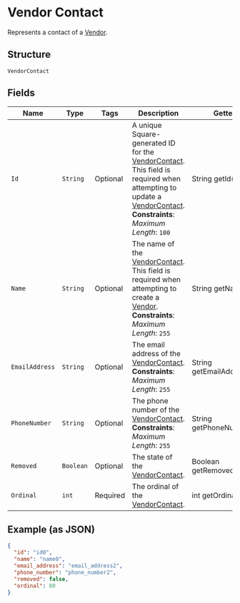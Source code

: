 
# Vendor Contact

Represents a contact of a [Vendor](../../doc/models/vendor.md).

## Structure

`VendorContact`

## Fields

| Name | Type | Tags | Description | Getter |
|  --- | --- | --- | --- | --- |
| `Id` | `String` | Optional | A unique Square-generated ID for the [VendorContact](entity:VendorContact).<br>This field is required when attempting to update a [VendorContact](entity:VendorContact).<br>**Constraints**: *Maximum Length*: `100` | String getId() |
| `Name` | `String` | Optional | The name of the [VendorContact](entity:VendorContact).<br>This field is required when attempting to create a [Vendor](entity:Vendor).<br>**Constraints**: *Maximum Length*: `255` | String getName() |
| `EmailAddress` | `String` | Optional | The email address of the [VendorContact](entity:VendorContact).<br>**Constraints**: *Maximum Length*: `255` | String getEmailAddress() |
| `PhoneNumber` | `String` | Optional | The phone number of the [VendorContact](entity:VendorContact).<br>**Constraints**: *Maximum Length*: `255` | String getPhoneNumber() |
| `Removed` | `Boolean` | Optional | The state of the [VendorContact](entity:VendorContact). | Boolean getRemoved() |
| `Ordinal` | `int` | Required | The ordinal of the [VendorContact](entity:VendorContact). | int getOrdinal() |

## Example (as JSON)

```json
{
  "id": "id0",
  "name": "name0",
  "email_address": "email_address2",
  "phone_number": "phone_number2",
  "removed": false,
  "ordinal": 80
}
```

